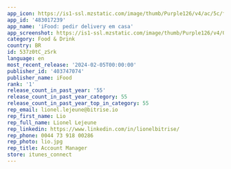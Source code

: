 ```yaml
---
app_icon: https://is1-ssl.mzstatic.com/image/thumb/Purple126/v4/ac/5c/fc/ac5cfc64-e430-5a48-0503-23c7015282c1/AppIcon-0-0-1x_U007epad-0-85-220.png/1024x1024bb.png
app_id: '483017239'
app_name: 'iFood: pedir delivery em casa'
app_screenshot: https://is1-ssl.mzstatic.com/image/thumb/Purple126/v4/0e/3f/0b/0e3f0b6b-9be0-2a76-4e00-7e50bac22824/9d81acb1-2649-44df-b62f-2b065d3b2e9a_pg1.png/1242x2688bb.png
category: Food & Drink
country: BR
id: 537z0tC_zSrk
language: en
most_recent_release: '2024-02-05T00:00:00'
publisher_id: '403747074'
publisher_name: iFood
rank: '1'
release_count_in_past_year: '55'
release_count_in_past_year_category: 55
release_count_in_past_year_top_in_category: 55
rep_email: lionel.lejeune@bitrise.io
rep_first_name: Lio
rep_full_name: Lionel Lejeune
rep_linkedin: https://www.linkedin.com/in/lionelbitrise/
rep_phone: 0044 73 918 00286
rep_photo: lio.jpg
rep_title: Account Manager
store: itunes_connect
---
```


